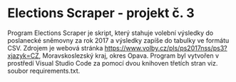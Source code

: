 # Elections Scraper - projekt č. 3

Program Elections Scraper je skript, který stahuje volební výsledky do poslanecké sněmovny za rok 2017 a výsledky zapíše do tabulky ve formátu CSV.
Zdrojem je webová stránka https://www.volby.cz/pls/ps2017nss/ps3?xjazyk=CZ, Moravskoslezský kraj, okres Opava.
Program byl vytvořen v prostředí Visual Studio Code za pomocí dvou knihoven třetích stran viz. soubor requirements.txt.



